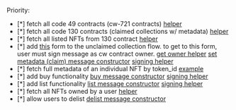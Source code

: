 Priority:
- [*] fetch all code 49 contracts (cw-721 contracts) [helper](https://github.com/Nebula-Marketplace/marketplace/blob/49c794706900780d0a9260b3a38e69dedb234fdb/utils/exchangeApi.ts#L47C30-L47C30)
- [*] fetch all code 130 contracts (claimed collections w/ metadata) [helper](https://github.com/Nebula-Marketplace/marketplace/blob/240cdb0198639757e95fa802a0fc07fbc9290c1b/utils/exchangeApi.ts#L85)
- [*] fetch all listed NFTs from 130 contract [helper](https://github.com/Nebula-Marketplace/marketplace/blob/240cdb0198639757e95fa802a0fc07fbc9290c1b/utils/exchangeApi.ts#L74)
- [*] add [this](https://cdn.discordapp.com/attachments/1149076433390538837/1151628757518524477/image.png?ex=6542c15c&is=65304c5c&hm=fc3474415e0461b5c7a35e6b935a603996b59b45b0c6769294ddbaf803ded48f&) form to the unclaimed collection flow. to get to this form, user must sign message as cw contract owner. [get owner helper](https://github.com/Nebula-Marketplace/marketplace/blob/240cdb0198639757e95fa802a0fc07fbc9290c1b/utils/exchangeApi.ts#L62) [set metadata (claim) message constructor](https://github.com/Nebula-Marketplace/marketplace/blob/49c794706900780d0a9260b3a38e69dedb234fdb/utils/constructMessage.ts#L199) [signing helper](https://github.com/Nebula-Marketplace/marketplace/blob/49c794706900780d0a9260b3a38e69dedb234fdb/utils/signMessage.ts#L4)
- [*] fetch full metadata of an individual NFT by token_id [example](https://github.com/Nebula-Marketplace/marketplace/blob/49c794706900780d0a9260b3a38e69dedb234fdb/utils/exchangeApi.ts#L86C38-L86C38)
- [*] add buy functionality [buy message constructor](https://github.com/Nebula-Marketplace/marketplace/blob/49c794706900780d0a9260b3a38e69dedb234fdb/utils/constructMessage.ts#L59) [signing helper](https://github.com/Nebula-Marketplace/marketplace/blob/49c794706900780d0a9260b3a38e69dedb234fdb/utils/signMessage.ts#L4)
- [*] add list functionality [list message constructor](https://github.com/Nebula-Marketplace/marketplace/blob/49c794706900780d0a9260b3a38e69dedb234fdb/utils/constructMessage.ts#L97) [signing helper](https://github.com/Nebula-Marketplace/marketplace/blob/49c794706900780d0a9260b3a38e69dedb234fdb/utils/signMessage.ts#L4) 
- [*] fetch all NFTs owned by a user [helper](https://github.com/Nebula-Marketplace/marketplace/blob/49c794706900780d0a9260b3a38e69dedb234fdb/utils/exchangeApi.ts#L70)
- [*] allow users to delist [delist message constructor](https://github.com/Nebula-Marketplace/marketplace/blob/49c794706900780d0a9260b3a38e69dedb234fdb/utils/constructMessage.ts#L132)